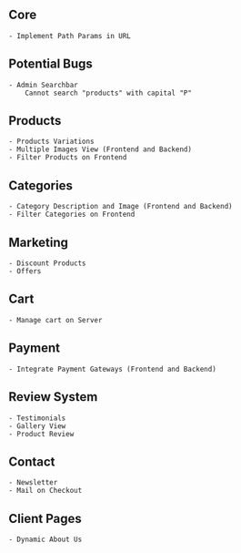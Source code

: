 ## Core
    - Implement Path Params in URL

## Potential Bugs
    - Admin Searchbar
        Cannot search "products" with capital "P" 

## Products
    - Products Variations
    - Multiple Images View (Frontend and Backend)
    - Filter Products on Frontend

## Categories
    - Category Description and Image (Frontend and Backend)
    - Filter Categories on Frontend

## Marketing
    - Discount Products
    - Offers

## Cart
    - Manage cart on Server

## Payment
    - Integrate Payment Gateways (Frontend and Backend)

## Review System
    - Testimonials
    - Gallery View
    - Product Review

## Contact
    - Newsletter
    - Mail on Checkout

## Client Pages
    - Dynamic About Us

